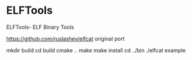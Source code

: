 # ELFTools
ELFTools- ELF Binary Tools


https://github.com/ruslashev/elfcat original port

mkdir build
cd build
cmake ..
make
make install
cd ../bin
./elfcat example
